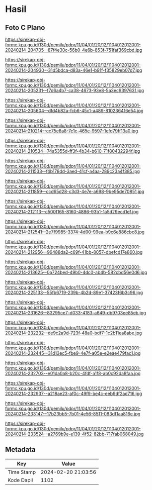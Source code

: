 # Hasil

## Foto C Plano

https://sirekap-obj-formc.kpu.go.id/130d/pemilu/pdpr/11/04/01/20/12/1104012012001-20240214-204705--87f4e30c-56b0-4e6b-853f-751faf369cbd.jpg

https://sirekap-obj-formc.kpu.go.id/130d/pemilu/pdpr/11/04/01/20/12/1104012012001-20240214-204930--31d5bdca-d83a-46e1-b91f-f35829eb07d7.jpg

https://sirekap-obj-formc.kpu.go.id/130d/pemilu/pdpr/11/04/01/20/12/1104012012001-20240214-205231--f7d6a4b7-ca38-4673-93e8-5a3ec9397631.jpg

https://sirekap-obj-formc.kpu.go.id/130d/pemilu/pdpr/11/04/01/20/12/1104012012001-20240214-205604--dfd4b82a-fcb6-45c1-a489-810236416e54.jpg

https://sirekap-obj-formc.kpu.go.id/130d/pemilu/pdpr/11/04/01/20/12/1104012012001-20240214-210214--cc75e8a8-7c1c-465c-9597-1efd79ff13a0.jpg

https://sirekap-obj-formc.kpu.go.id/130d/pemilu/pdpr/11/04/01/20/12/1104012012001-20240214-210534--74a5355d-ff3f-4b34-b610-71f80432294f.jpg

https://sirekap-obj-formc.kpu.go.id/130d/pemilu/pdpr/11/04/01/20/12/1104012012001-20240214-211533--f4b178dd-3aed-41cf-a4aa-289c23a4f385.jpg

https://sirekap-obj-formc.kpu.go.id/130d/pemilu/pdpr/11/04/01/20/12/1104012012001-20240214-211859--ccd65d28-c3d3-4e7e-a698-9be95de70851.jpg

https://sirekap-obj-formc.kpu.go.id/130d/pemilu/pdpr/11/04/01/20/12/1104012012001-20240214-212113--c500f165-8160-4886-93b1-1a5d29ecd1ef.jpg

https://sirekap-obj-formc.kpu.go.id/130d/pemilu/pdpr/11/04/01/20/12/1104012012001-20240214-212541--2e7f9985-3374-4d00-99ea-b9c6e886cbc8.jpg

https://sirekap-obj-formc.kpu.go.id/130d/pemilu/pdpr/11/04/01/20/12/1104012012001-20240214-212956--96488da2-c69f-41bb-8057-dbefcd17e860.jpg

https://sirekap-obj-formc.kpu.go.id/130d/pemilu/pdpr/11/04/01/20/12/1104012012001-20240214-213625--0a724bed-49b0-4dc0-ab4b-582cbd56e0d6.jpg

https://sirekap-obj-formc.kpu.go.id/130d/pemilu/pdpr/11/04/01/20/12/1104012012001-20240214-225133--55fb6719-239b-4b2d-89e1-37423f6b3c96.jpg

https://sirekap-obj-formc.kpu.go.id/130d/pemilu/pdpr/11/04/01/20/12/1104012012001-20240214-231626--83295ce7-d033-4183-a649-db9703ee85eb.jpg

https://sirekap-obj-formc.kpu.go.id/130d/pemilu/pdpr/11/04/01/20/12/1104012012001-20240214-232232--de9c2a9d-723f-48a0-bdf7-1c2b11ea8abe.jpg

https://sirekap-obj-formc.kpu.go.id/130d/pemilu/pdpr/11/04/01/20/12/1104012012001-20240214-232445--31d13ec5-fbe9-4e7f-a05e-e2eae479fac1.jpg

https://sirekap-obj-formc.kpu.go.id/130d/pemilu/pdpr/11/04/01/20/12/1104012012001-20240214-232703--e01da0a8-b20c-4fdf-a1f8-ab0c92da8faa.jpg

https://sirekap-obj-formc.kpu.go.id/130d/pemilu/pdpr/11/04/01/20/12/1104012012001-20240214-232937--a218ae23-af0c-49f9-be4c-eeb9df2ad716.jpg

https://sirekap-obj-formc.kpu.go.id/130d/pemilu/pdpr/11/04/01/20/12/1104012012001-20240214-233147--17b23bb5-7b01-4e56-8511-083df1aa816e.jpg

https://sirekap-obj-formc.kpu.go.id/130d/pemilu/pdpr/11/04/01/20/12/1104012012001-20240214-233524--a2769b9e-e139-4f52-82bb-717fab068049.jpg


## Metadata

| Key        | Value               |
| ---------- | ------------------- |
| Time Stamp | 2024-02-20 21:03:56 |
| Kode Dapil | 1102                |



